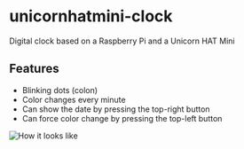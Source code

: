 # unicornhatmini-clock

Digital clock based on a Raspberry Pi and a Unicorn HAT Mini

## Features

* Blinking dots (colon)
* Color changes every minute
* Can show the date by pressing the top-right button
* Can force color change by pressing the top-left button

![How it looks like](https://pbs.twimg.com/media/EemU8kDXgAAE7IP?format=jpg)
